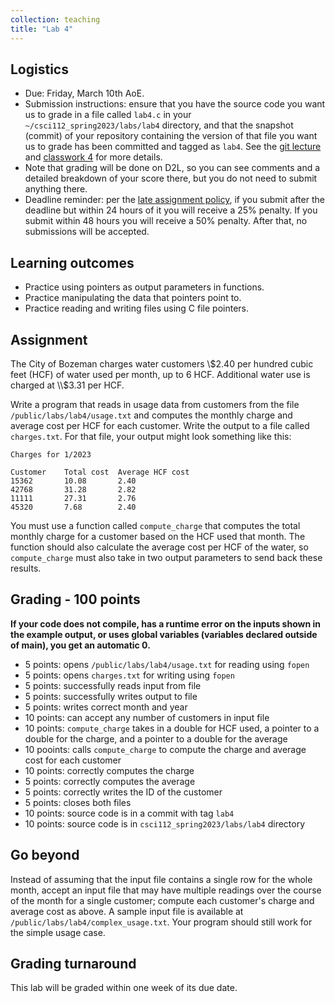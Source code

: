```yaml
---
collection: teaching
title: "Lab 4"
---
```


## Logistics
* Due: Friday, March 10th AoE.
* Submission instructions: ensure that you have the source code you want us to
	grade in a file called `lab4.c` in your `~/csci112_spring2023/labs/lab4`
	directory, and that the snapshot (commit) of your repository containing the version of that file you want us to grade has been committed and
	tagged as `lab4`. See the [git lecture](https://lgw2.github.io/teaching/csci112-spring-2023/lectures/lecture2) and [classwork 4](https://lgw2.github.io/teaching/csci112-spring-2023/classwork/classwork4) for more
	details.
* Note that grading will be done on D2L, so you can see comments and a
	 detailed breakdown of your score there, but you do not need to submit
	anything there.
* Deadline reminder: per the [late assignment policy](https://lgw2.github.io/teaching/csci112-spring-2023/syllabus/#late-assignment-policies), if you submit after the deadline but within 24 hours of it you will receive a 25% penalty. If you submit within 48 hours you will receive a 50% penalty. After that, no submissions will be accepted.

## Learning outcomes
* Practice using pointers as output parameters in functions.
* Practice manipulating the data that pointers point to.
* Practice reading and writing files using C file pointers.

## Assignment

The City of Bozeman charges water customers \\$2.40 per hundred cubic feet (HCF)
of water used per month, up to 6 HCF. Additional water use is charged at \\$3.31 per HCF.

Write a program that reads in usage data from customers from the file `/public/labs/lab4/usage.txt` and
computes the monthly charge and average cost per HCF for each customer. Write the output to a file called `charges.txt`.
For that file, your output might look something like this:

```
Charges for 1/2023

Customer    Total cost  Average HCF cost
15362       10.08       2.40
42768       31.28       2.82
11111       27.31       2.76
45320       7.68        2.40
```

You must use a function called `compute_charge`
that computes the total monthly charge for a customer based on the
HCF used that month. The function should also calculate the average cost per
HCF of the water, so `compute_charge` must also
take in two output parameters to send back these results.

## Grading - 100 points
**If your code does not compile, has a runtime error on the inputs shown in the example output,
or uses global variables (variables declared outside of main), you get an
automatic 0.**
* 5 points: opens `/public/labs/lab4/usage.txt` for reading using `fopen`
* 5 points: opens `charges.txt` for writing using `fopen`
* 5 points: successfully reads input from file
* 5 points: successfully writes output to file
* 5 points: writes correct month and year
* 10 points: can accept any number of customers in input file
* 10 points: `compute_charge` takes in a double for HCF used, a pointer to a double for
	the charge, and a pointer to a double for the average
* 10 pooints: calls `compute_charge` to compute the charge and average cost for
	each customer
* 10 points: correctly computes the charge
* 5 points: correctly computes the average
* 5 points: correctly writes the ID of the customer
* 5 points: closes both files
* 10 points: source code is in a commit with tag `lab4`
* 10 points: source code is in `csci112_spring2023/labs/lab4` directory

## Go beyond
Instead of assuming that the input file contains a single row for the whole
month, accept an input file that may have multiple readings over the course of
the month for a single customer; compute each customer's charge and average cost as above.
A sample input file is available at `/public/labs/lab4/complex_usage.txt`. Your
program should still work for the simple usage case.

## Grading turnaround
This lab will be graded within one week of its due date.
